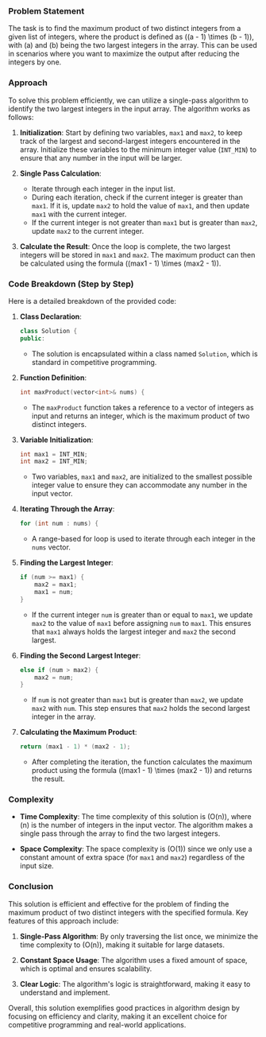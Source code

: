 ### Problem Statement

The task is to find the maximum product of two distinct integers from a given list of integers, where the product is defined as \((a - 1) \times (b - 1)\), with \(a\) and \(b\) being the two largest integers in the array. This can be used in scenarios where you want to maximize the output after reducing the integers by one.

### Approach

To solve this problem efficiently, we can utilize a single-pass algorithm to identify the two largest integers in the input array. The algorithm works as follows:

1. **Initialization**: Start by defining two variables, `max1` and `max2`, to keep track of the largest and second-largest integers encountered in the array. Initialize these variables to the minimum integer value (`INT_MIN`) to ensure that any number in the input will be larger.

2. **Single Pass Calculation**:
   - Iterate through each integer in the input list.
   - During each iteration, check if the current integer is greater than `max1`. If it is, update `max2` to hold the value of `max1`, and then update `max1` with the current integer.
   - If the current integer is not greater than `max1` but is greater than `max2`, update `max2` to the current integer.

3. **Calculate the Result**: Once the loop is complete, the two largest integers will be stored in `max1` and `max2`. The maximum product can then be calculated using the formula \((max1 - 1) \times (max2 - 1)\).

### Code Breakdown (Step by Step)

Here is a detailed breakdown of the provided code:

1. **Class Declaration**:
   ```cpp
   class Solution {
   public:
   ```

   - The solution is encapsulated within a class named `Solution`, which is standard in competitive programming.

2. **Function Definition**:
   ```cpp
   int maxProduct(vector<int>& nums) {
   ```

   - The `maxProduct` function takes a reference to a vector of integers as input and returns an integer, which is the maximum product of two distinct integers.

3. **Variable Initialization**:
   ```cpp
   int max1 = INT_MIN;
   int max2 = INT_MIN;
   ```

   - Two variables, `max1` and `max2`, are initialized to the smallest possible integer value to ensure they can accommodate any number in the input vector.

4. **Iterating Through the Array**:
   ```cpp
   for (int num : nums) {
   ```

   - A range-based for loop is used to iterate through each integer in the `nums` vector.

5. **Finding the Largest Integer**:
   ```cpp
   if (num >= max1) {
       max2 = max1;
       max1 = num;
   }
   ```

   - If the current integer `num` is greater than or equal to `max1`, we update `max2` to the value of `max1` before assigning `num` to `max1`. This ensures that `max1` always holds the largest integer and `max2` the second largest.

6. **Finding the Second Largest Integer**:
   ```cpp
   else if (num > max2) {
       max2 = num;
   }
   ```

   - If `num` is not greater than `max1` but is greater than `max2`, we update `max2` with `num`. This step ensures that `max2` holds the second largest integer in the array.

7. **Calculating the Maximum Product**:
   ```cpp
   return (max1 - 1) * (max2 - 1);
   ```

   - After completing the iteration, the function calculates the maximum product using the formula \((max1 - 1) \times (max2 - 1)\) and returns the result.

### Complexity

- **Time Complexity**: The time complexity of this solution is \(O(n)\), where \(n\) is the number of integers in the input vector. The algorithm makes a single pass through the array to find the two largest integers.

- **Space Complexity**: The space complexity is \(O(1)\) since we only use a constant amount of extra space (for `max1` and `max2`) regardless of the input size.

### Conclusion

This solution is efficient and effective for the problem of finding the maximum product of two distinct integers with the specified formula. Key features of this approach include:

1. **Single-Pass Algorithm**: By only traversing the list once, we minimize the time complexity to \(O(n)\), making it suitable for large datasets.

2. **Constant Space Usage**: The algorithm uses a fixed amount of space, which is optimal and ensures scalability.

3. **Clear Logic**: The algorithm's logic is straightforward, making it easy to understand and implement. 

Overall, this solution exemplifies good practices in algorithm design by focusing on efficiency and clarity, making it an excellent choice for competitive programming and real-world applications.